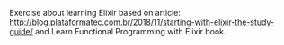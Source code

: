 Exercise about learning Elixir based on article:
http://blog.plataformatec.com.br/2018/11/starting-with-elixir-the-study-guide/
and Learn Functional Programming with Elixir book.